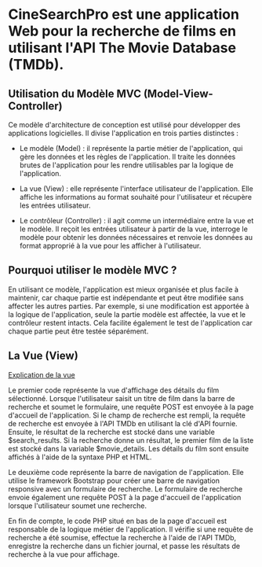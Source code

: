 # CineSearchPro est une application Web pour la recherche de films en utilisant l'API The Movie Database (TMDb).

## Utilisation du Modèle MVC (Model-View-Controller)

Ce modèle d'architecture de conception est utilisé pour développer des applications logicielles. Il divise l'application en trois parties distinctes :

- Le modèle (Model) : il représente la partie métier de l'application, qui gère les données et les règles de l'application. Il traite les données brutes de l'application pour les rendre utilisables par la logique de l'application.

- La vue (View) : elle représente l'interface utilisateur de l'application. Elle affiche les informations au format souhaité pour l'utilisateur et récupère les entrées utilisateur.

- Le contrôleur (Controller) : il agit comme un intermédiaire entre la vue et le modèle. Il reçoit les entrées utilisateur à partir de la vue, interroge le modèle pour obtenir les données nécessaires et renvoie les données au format approprié à la vue pour les afficher à l'utilisateur.

## Pourquoi utiliser le modèle MVC ?

En utilisant ce modèle, l'application est mieux organisée et plus facile à maintenir, car chaque partie est indépendante et peut être modifiée sans affecter les autres parties. Par exemple, si une modification est apportée à la logique de l'application, seule la partie modèle est affectée, la vue et le contrôleur restent intacts. Cela facilite également le test de l'application car chaque partie peut être testée séparément.

## La Vue (View)

[Explication de la vue](./doc/MVC/vue.md)

Le premier code représente la vue d'affichage des détails du film sélectionné. Lorsque l'utilisateur saisit un titre de film dans la barre de recherche et soumet le formulaire, une requête POST est envoyée à la page d'accueil de l'application. Si le champ de recherche est rempli, la requête de recherche est envoyée à l'API TMDb en utilisant la clé d'API fournie. Ensuite, le résultat de la recherche est stocké dans une variable $search_results. Si la recherche donne un résultat, le premier film de la liste est stocké dans la variable $movie_details. Les détails du film sont ensuite affichés à l'aide de la syntaxe PHP et HTML.

Le deuxième code représente la barre de navigation de l'application. Elle utilise le framework Bootstrap pour créer une barre de navigation responsive avec un formulaire de recherche. Le formulaire de recherche envoie également une requête POST à la page d'accueil de l'application lorsque l'utilisateur soumet une recherche.

En fin de compte, le code PHP situé en bas de la page d'accueil est responsable de la logique métier de l'application. Il vérifie si une requête de recherche a été soumise, effectue la recherche à l'aide de l'API TMDb, enregistre la recherche dans un fichier journal, et passe les résultats de recherche à la vue pour affichage.
